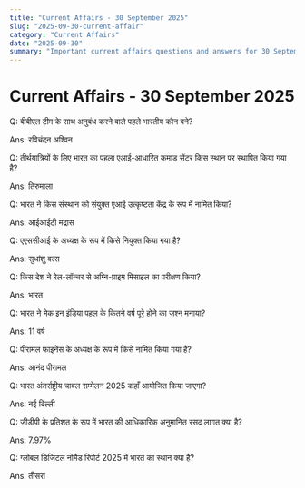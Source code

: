 ```yaml
---
title: "Current Affairs - 30 September 2025"
slug: "2025-09-30-current-affair"
category: "Current Affairs"
date: "2025-09-30"
summary: "Important current affairs questions and answers for 30 September 2025."
---
```


<div class="container mx-auto px-4 py-8">
  <h1 class="text-2xl font-bold mb-6"> Current Affairs - 30 September 2025 </h1>
  <div class="grid grid-cols-1 md:grid-cols-2 gap-6">
    <div class="bg-white dark:bg-gray-900 border rounded-lg p-4 shadow hover:shadow-lg transition">
      <p class="font-semibold mb-2">Q: बीबीएल टीम के साथ अनुबंध करने वाले पहले भारतीय कौन बने?</p>
      <p class="text-gray-600 dark:text-gray-400">Ans: रविचंद्रन अश्विन</p>
    </div>
    <div class="bg-white dark:bg-gray-900 border rounded-lg p-4 shadow hover:shadow-lg transition">
      <p class="font-semibold mb-2">Q: तीर्थयात्रियों के लिए भारत का पहला एआई-आधारित कमांड सेंटर किस स्थान पर स्थापित किया गया है?</p>
      <p class="text-gray-600 dark:text-gray-400">Ans: तिरुमाला</p>
    </div>
    <div class="bg-white dark:bg-gray-900 border rounded-lg p-4 shadow hover:shadow-lg transition">
      <p class="font-semibold mb-2">Q: भारत ने किस संस्थान को संयुक्त एआई उत्कृष्टता केंद्र के रूप में नामित किया?</p>
      <p class="text-gray-600 dark:text-gray-400">Ans: आईआईटी मद्रास</p>
    </div>
    <div class="bg-white dark:bg-gray-900 border rounded-lg p-4 shadow hover:shadow-lg transition">
      <p class="font-semibold mb-2">Q: एएससीआई के अध्यक्ष के रूप में किसे नियुक्त किया गया है?</p>
      <p class="text-gray-600 dark:text-gray-400">Ans: सुधांशु वत्स</p>
    </div>
    <div class="bg-white dark:bg-gray-900 border rounded-lg p-4 shadow hover:shadow-lg transition">
      <p class="font-semibold mb-2">Q: किस देश ने रेल-लॉन्चर से अग्नि-प्राइम मिसाइल का परीक्षण किया?</p>
      <p class="text-gray-600 dark:text-gray-400">Ans: भारत</p>
    </div>
    <div class="bg-white dark:bg-gray-900 border rounded-lg p-4 shadow hover:shadow-lg transition">
      <p class="font-semibold mb-2">Q: भारत ने मेक इन इंडिया पहल के कितने वर्ष पूरे होने का जश्न मनाया?</p>
      <p class="text-gray-600 dark:text-gray-400">Ans: 11 वर्ष</p>
    </div>
    <div class="bg-white dark:bg-gray-900 border rounded-lg p-4 shadow hover:shadow-lg transition">
      <p class="font-semibold mb-2">Q: पीरामल फाइनेंस के अध्यक्ष के रूप में किसे नामित किया गया है?</p>
      <p class="text-gray-600 dark:text-gray-400">Ans: आनंद पीरामल</p>
    </div>
    <div class="bg-white dark:bg-gray-900 border rounded-lg p-4 shadow hover:shadow-lg transition">
      <p class="font-semibold mb-2">Q: भारत अंतर्राष्ट्रीय चावल सम्मेलन 2025 कहाँ आयोजित किया जाएगा?</p>
      <p class="text-gray-600 dark:text-gray-400">Ans: नई दिल्ली</p>
    </div>
    <div class="bg-white dark:bg-gray-900 border rounded-lg p-4 shadow hover:shadow-lg transition">
      <p class="font-semibold mb-2">Q: जीडीपी के प्रतिशत के रूप में भारत की आधिकारिक अनुमानित रसद लागत क्या है?</p>
      <p class="text-gray-600 dark:text-gray-400">Ans: 7.97%</p>
    </div>
    <div class="bg-white dark:bg-gray-900 border rounded-lg p-4 shadow hover:shadow-lg transition">
      <p class="font-semibold mb-2">Q: ग्लोबल डिजिटल नोमैड रिपोर्ट 2025 में भारत का स्थान क्या है?</p>
      <p class="text-gray-600 dark:text-gray-400">Ans: तीसरा</p>
    </div>
  </div>
</div>
